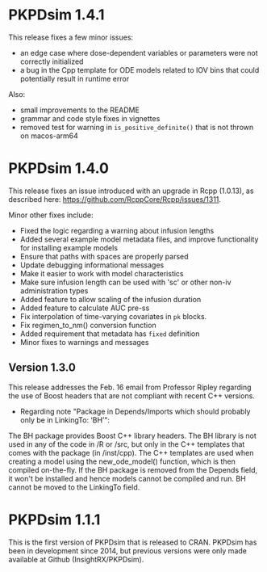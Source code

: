 # PKPDsim 1.4.1

This release fixes a few minor issues:

- an edge case where dose-dependent variables or parameters were not correctly initialized
- a bug in the Cpp template for ODE models related to IOV bins that could potentially result in runtime error

Also:
- small improvements to the README
- grammar and code style fixes in vignettes
- removed test for warning in `is_positive_definite()` that is not thrown on macos-arm64

# PKPDsim 1.4.0

This release fixes an issue introduced with an upgrade in Rcpp (1.0.13), as described here: https://github.com/RcppCore/Rcpp/issues/1311.

Minor other fixes include:
- Fixed the logic regarding a warning about infusion lengths
- Added several example model metadata files, and improve functionality for installing example models
- Ensure that paths with spaces are properly parsed
- Update debugging informational messages
- Make it easier to work with model characteristics
- Make sure infusion length can be used with 'sc' or other non-iv administration types
- Added feature to allow scaling of the infusion duration
- Added feature to calculate AUC pre-ss
- Fix interpolation of time-varying covariates in `pk` blocks.
- Fix regimen_to_nm() conversion function
- Added requirement that metadata has `fixed` definition
- Minor fixes to warnings and messages

## Version 1.3.0

This release addresses the Feb. 16 email from Professor Ripley regarding the use
of Boost headers that are not compliant with recent C++ versions.

- Regarding note "Package in Depends/Imports which should probably only be in LinkingTo: ‘BH’":

The BH package provides Boost C++ library headers. The BH library is not used in any of the code in /R or /src, but only in the C++ templates that comes with the package (in /inst/cpp). The C++ templates are used when creating a model using the new_ode_model() function, which is then compiled on-the-fly. If the BH package is removed from the Depends field, it won't be installed and hence models cannot be compiled and run. BH cannot be moved to the LinkingTo field.

# PKPDsim 1.1.1

This is the first version of PKPDsim that is released to CRAN. PKPDsim has been
in development since 2014, but previous versions were only made available at 
Github (InsightRX/PKPDsim).
